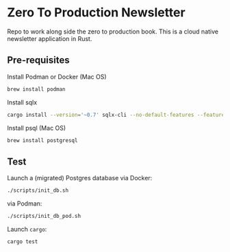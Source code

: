 # Zero To Production Newsletter
Repo to work along side the zero to production book. This is a cloud native newsletter application in Rust. 

## Pre-requisites

Install Podman or Docker (Mac OS)
```bash
brew install podman
```



Install sqlx

```bash
cargo install --version='~0.7' sqlx-cli --no-default-features --features rustls,postgres
```
Install psql (Mac OS)

```bash
brew install postgresql
```


## Test

Launch a (migrated) Postgres database via Docker:

```bash
./scripts/init_db.sh
```

via Podman:

```bash
./scripts/init_db_pod.sh
```

Launch `cargo`:

```bash
cargo test 
